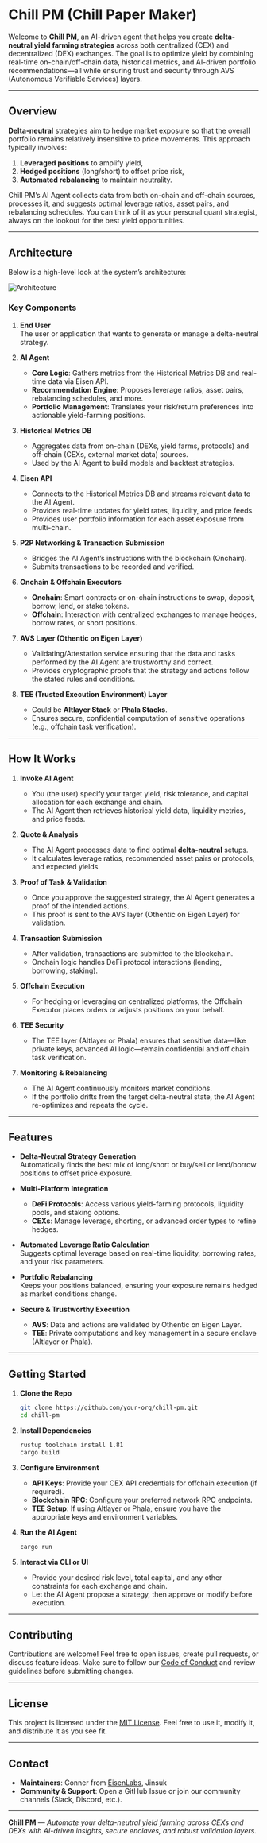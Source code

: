 # Chill PM (Chill Paper Maker)

Welcome to **Chill PM**, an AI-driven agent that helps you create **delta-neutral yield farming strategies** across both centralized (CEX) and decentralized (DEX) exchanges. The goal is to optimize yield by combining real-time on-chain/off-chain data, historical metrics, and AI-driven portfolio recommendations—all while ensuring trust and security through AVS (Autonomous Verifiable Services) layers.

---

## Overview

**Delta-neutral** strategies aim to hedge market exposure so that the overall portfolio remains relatively insensitive to price movements. This approach typically involves:

1. **Leveraged positions** to amplify yield,
2. **Hedged positions** (long/short) to offset price risk,
3. **Automated rebalancing** to maintain neutrality.

Chill PM’s AI Agent collects data from both on-chain and off-chain sources, processes it, and suggests optimal leverage ratios, asset pairs, and rebalancing schedules. You can think of it as your personal quant strategist, always on the lookout for the best yield opportunities.

---

## Architecture

Below is a high-level look at the system’s architecture:

![Architecture](./images/architecture.png)

### Key Components

1. **End User**  
   The user or application that wants to generate or manage a delta-neutral strategy.

2. **AI Agent**

   - **Core Logic**: Gathers metrics from the Historical Metrics DB and real-time data via Eisen API.
   - **Recommendation Engine**: Proposes leverage ratios, asset pairs, rebalancing schedules, and more.
   - **Portfolio Management**: Translates your risk/return preferences into actionable yield-farming positions.

3. **Historical Metrics DB**

   - Aggregates data from on-chain (DEXs, yield farms, protocols) and off-chain (CEXs, external market data) sources.
   - Used by the AI Agent to build models and backtest strategies.

4. **Eisen API**

   - Connects to the Historical Metrics DB and streams relevant data to the AI Agent.
   - Provides real-time updates for yield rates, liquidity, and price feeds.
   - Provides user portfolio information for each asset exposure from multi-chain.

5. **P2P Networking & Transaction Submission**

   - Bridges the AI Agent’s instructions with the blockchain (Onchain).
   - Submits transactions to be recorded and verified.

6. **Onchain & Offchain Executors**

   - **Onchain**: Smart contracts or on-chain instructions to swap, deposit, borrow, lend, or stake tokens.
   - **Offchain**: Interaction with centralized exchanges to manage hedges, borrow rates, or short positions.

7. **AVS Layer (Othentic on Eigen Layer)**

   - Validating/Attestation service ensuring that the data and tasks performed by the AI Agent are trustworthy and correct.
   - Provides cryptographic proofs that the strategy and actions follow the stated rules and conditions.

8. **TEE (Trusted Execution Environment) Layer**
   - Could be **Altlayer Stack** or **Phala Stacks**.
   - Ensures secure, confidential computation of sensitive operations (e.g., offchain task verification).

---

## How It Works

1. **Invoke AI Agent**

   - You (the user) specify your target yield, risk tolerance, and capital allocation for each exchange and chain.
   - The AI Agent then retrieves historical yield data, liquidity metrics, and price feeds.

2. **Quote & Analysis**

   - The AI Agent processes data to find optimal **delta-neutral** setups.
   - It calculates leverage ratios, recommended asset pairs or protocols, and expected yields.

3. **Proof of Task & Validation**

   - Once you approve the suggested strategy, the AI Agent generates a proof of the intended actions.
   - This proof is sent to the AVS layer (Othentic on Eigen Layer) for validation.

4. **Transaction Submission**

   - After validation, transactions are submitted to the blockchain.
   - Onchain logic handles DeFi protocol interactions (lending, borrowing, staking).

5. **Offchain Execution**

   - For hedging or leveraging on centralized platforms, the Offchain Executor places orders or adjusts positions on your behalf.

6. **TEE Security**

   - The TEE layer (Altlayer or Phala) ensures that sensitive data—like private keys, advanced AI logic—remain confidential and off chain task verification.

7. **Monitoring & Rebalancing**
   - The AI Agent continuously monitors market conditions.
   - If the portfolio drifts from the target delta-neutral state, the AI Agent re-optimizes and repeats the cycle.

---

## Features

- **Delta-Neutral Strategy Generation**  
  Automatically finds the best mix of long/short or buy/sell or lend/borrow positions to offset price exposure.

- **Multi-Platform Integration**

  - **DeFi Protocols**: Access various yield-farming protocols, liquidity pools, and staking options.
  - **CEXs**: Manage leverage, shorting, or advanced order types to refine hedges.

- **Automated Leverage Ratio Calculation**  
  Suggests optimal leverage based on real-time liquidity, borrowing rates, and your risk parameters.

- **Portfolio Rebalancing**  
  Keeps your positions balanced, ensuring your exposure remains hedged as market conditions change.

- **Secure & Trustworthy Execution**
  - **AVS**: Data and actions are validated by Othentic on Eigen Layer.
  - **TEE**: Private computations and key management in a secure enclave (Altlayer or Phala).

---

## Getting Started

1. **Clone the Repo**

   ```bash
   git clone https://github.com/your-org/chill-pm.git
   cd chill-pm
   ```

2. **Install Dependencies**

   ```bash
   rustup toolchain install 1.81
   cargo build
   ```

3. **Configure Environment**

   - **API Keys**: Provide your CEX API credentials for offchain execution (if required).
   - **Blockchain RPC**: Configure your preferred network RPC endpoints.
   - **TEE Setup**: If using Altlayer or Phala, ensure you have the appropriate keys and environment variables.

4. **Run the AI Agent**

   ```bash
   cargo run
   ```

5. **Interact via CLI or UI**
   - Provide your desired risk level, total capital, and any other constraints for each exchange and chain.
   - Let the AI Agent propose a strategy, then approve or modify before execution.

---

## Contributing

Contributions are welcome! Feel free to open issues, create pull requests, or discuss feature ideas. Make sure to follow our [Code of Conduct](CODE_OF_CONDUCT.md) and review guidelines before submitting changes.

---

## License

This project is licensed under the [MIT License](LICENSE). Feel free to use it, modify it, and distribute it as you see fit.

---

## Contact

- **Maintainers**: Conner from [EisenLabs](https://x.com/eisenlabs), Jinsuk
- **Community & Support**: Open a GitHub Issue or join our community channels (Slack, Discord, etc.).

---

**Chill PM** — _Automate your delta-neutral yield farming across CEXs and DEXs with AI-driven insights, secure enclaves, and robust validation layers._
